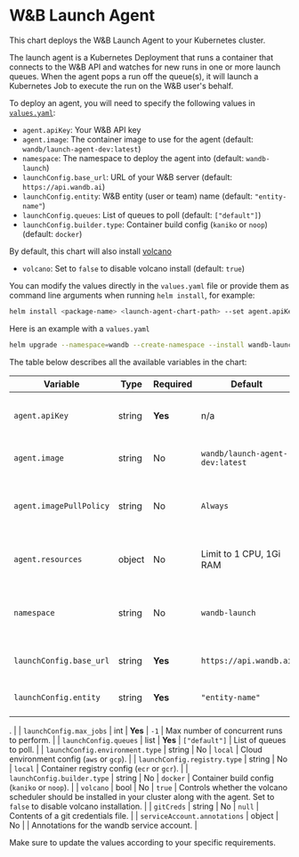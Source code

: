 # W&B Launch Agent

This chart deploys the W&B Launch Agent to your Kubernetes cluster.

The launch agent is a Kubernetes Deployment that runs a container that connects to the W&B API and watches for new runs in one or more launch queues. When the agent pops a run off the queue(s), it will launch a Kubernetes Job to execute the run on the W&B user's behalf.

To deploy an agent, you will need to specify the following values in [`values.yaml`](values.yaml):

- `agent.apiKey`: Your W&B API key
- `agent.image`: The container image to use for the agent (default: `wandb/launch-agent-dev:latest`)
- `namespace`: The namespace to deploy the agent into (default: `wandb-launch`)
- `launchConfig.base_url`: URL of your W&B server (default: `https://api.wandb.ai`)
- `launchConfig.entity`: W&B entity (user or team) name (default: `"entity-name"`)
- `launchConfig.queues`: List of queues to poll (default: `["default"]`)
- `launchConfig.builder.type`: Container build config (`kaniko` or `noop`) (default: `docker`)

By default, this chart will also install [volcano](https://volcano.sh)
- `volcano`: Set to `false` to disable volcano install (default: `true`)

You can modify the values directly in the `values.yaml` file or provide them as command line arguments when running `helm install`, for example:

```bash
helm install <package-name> <launch-agent-chart-path> --set agent.apiKey=<your-api-key>
```

Here is an example with a `values.yaml`

```bash
helm upgrade --namespace=wandb --create-namespace --install wandb-launch wandb/launch-agent -f ./values.yaml --namespace=wandb-launch
```


The table below describes all the available variables in the chart:

| Variable                      | Type   | Required | Default                           | Description                                                                                                                                    |
| ----------------------------- | ------ | -------- | --------------------------------- | ---------------------------------------------------------------------------------------------------------------------------------------------- |
| `agent.apiKey`                | string | **Yes**  | n/a                               | W&B API key to be used by the agent.                                                                                                            |
| `agent.image`                 | string | No       | `wandb/launch-agent-dev:latest`   | Container image for the agent.                                                                                                                  |
| `agent.imagePullPolicy`       | string | No       | `Always`                          | Pull policy for the agent container image.                                                                                                      |
| `agent.resources`             | object | No       | Limit to 1 CPU, 1Gi RAM          | Pod spec resources block for the agent.                                                                                                         |
| `namespace`                   | string | No       | `wandb-launch`                    | The namespace to deploy the agent into.                                                                                                         |
| `launchConfig.base_url`       | string | **Yes**  | `https://api.wandb.ai`           | URL of your W&B server.                                                                                                                         |
| `launchConfig.entity`         | string | **Yes**  | `"entity-name"`                   | W&B entity (user or team) name

.                                                                                                                 |
| `launchConfig.max_jobs`       | int    | **Yes**  | `-1`                              | Max number of concurrent runs to perform.                                                                                                       |
| `launchConfig.queues`         | list   | **Yes**  | `["default"]`                     | List of queues to poll.                                                                                                                         |
| `launchConfig.environment.type` | string | No      | `local`                           | Cloud environment config (`aws` or `gcp`).                                                                                                      |
| `launchConfig.registry.type`   | string | No      | `local`                           | Container registry config (`ecr` or `gcr`).                                                                                                     |
| `launchConfig.builder.type`    | string | No      | `docker`                          | Container build config (`kaniko` or `noop`).                                                                                                    |
| `volcano`                     | bool   | No       | `true`                            | Controls whether the volcano scheduler should be installed in your cluster along with the agent. Set to `false` to disable volcano installation. |
| `gitCreds`                    | string | No       | `null`                            | Contents of a git credentials file.                                                                                                             |
| `serviceAccount.annotations`  | object | No       |                                   | Annotations for the wandb service account.                                                                                                      |

Make sure to update the values according to your specific requirements.